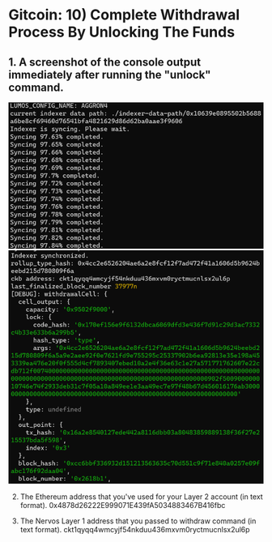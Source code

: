 # Gitcoin: 10) Complete Withdrawal Process By Unlocking The Funds


## 1. A screenshot of the console output immediately after running the "unlock" command.


![](1.png)
![](2.png)

2. The Ethereum address that you've used for your Layer 2 account (in text format).
0x4878d26222E999071E439fA5034883467B416fbc


3. The Nervos Layer 1 address that you passed to withdraw command (in text format).
ckt1qyqq4wmcyjf54nkduu436mxvm0ryctmucnlsx2ul6p